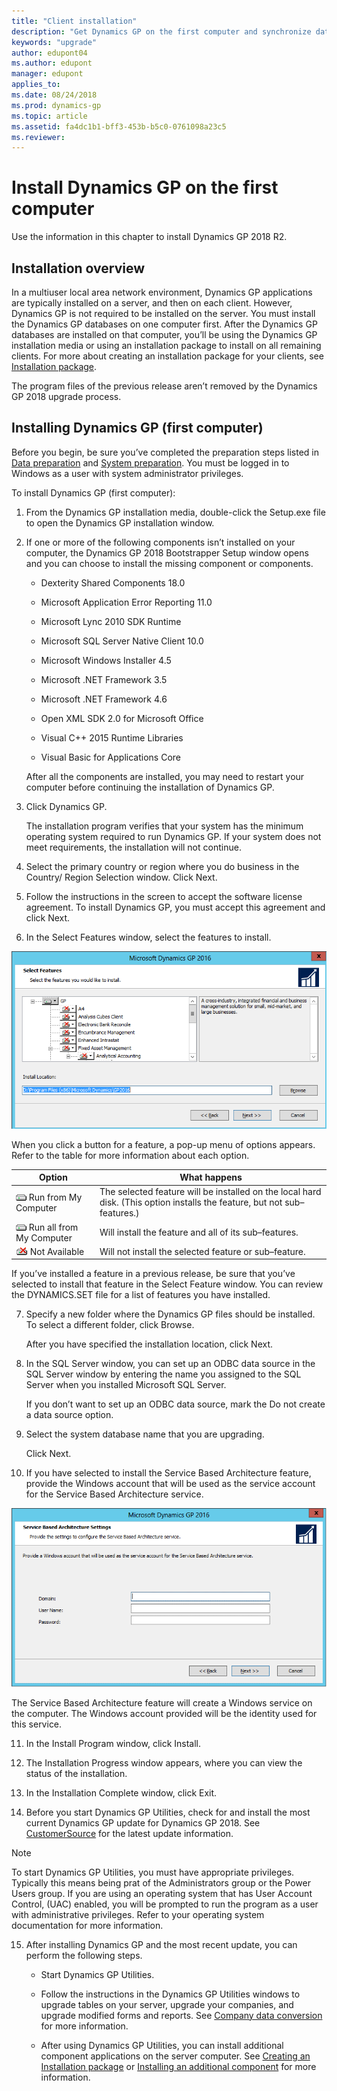 ```yaml
---
title: "Client installation"
description: "Get Dynamics GP on the first computer and synchronize data with the server."
keywords: "upgrade"
author: edupont04
ms.author: edupont
manager: edupont
applies_to: 
ms.date: 08/24/2018
ms.prod: dynamics-gp
ms.topic: article
ms.assetid: fa4dc1b1-bff3-453b-b5c0-0761098a23c5
ms.reviewer: 
---
```


# Install Dynamics GP on the first computer

Use the information in this chapter to install Dynamics GP 2018 R2.  

## Installation overview

In a multiuser local area network environment, Dynamics GP applications are typically installed on a server, and then on each client. However, Dynamics GP is not required to be installed on the server. You must install the Dynamics GP databases on one computer first. After the Dynamics GP databases are installed on that computer, you’ll be using the Dynamics GP installation media or using an installation package to install on all remaining clients. For more about creating an installation package for your clients, see [Installation package](installation-package.md).

The program files of the previous release aren’t removed by the Dynamics GP 2018 upgrade process.

## Installing Dynamics GP (first computer)

Before you begin, be sure you’ve completed the preparation steps listed in [Data preparation](data-preparation.md) and [System preparation](system-preparation.md). You must be logged in to Windows as a user with system administrator privileges.

To install Dynamics GP (first computer):

1. From the Dynamics GP installation media, double-click the Setup.exe file to open the Dynamics GP installation window.

2. If one or more of the following components isn’t installed on your computer, the Dynamics GP 2018 Bootstrapper Setup window opens and you can choose to install the missing component or components.

    -   Dexterity Shared Components 18.0

    -   Microsoft Application Error Reporting 11.0

    -   Microsoft Lync 2010 SDK Runtime

    -   Microsoft SQL Server Native Client 10.0

    -   Microsoft Windows Installer 4.5

    -   Microsoft .NET Framework 3.5

    -   Microsoft .NET Framework 4.6

    -   Open XML SDK 2.0 for Microsoft Office

    -   Visual C++ 2015 Runtime Libraries

    -   Visual Basic for Applications Core

    After all the components are installed, you may need to restart your computer before continuing the installation of Dynamics GP.

3. Click Dynamics GP.

    The installation program verifies that your system has the minimum operating system required to run Dynamics GP. If your system does not meet requirements, the installation will not continue.

4. Select the primary country or region where you do business in the Country/ Region Selection window. Click Next.

5. Follow the instructions in the screen to accept the software license agreement. To install Dynamics GP, you must accept this agreement and click Next.

6. In the Select Features window, select the features to install.

![choose the features to add or remove.](media/add-remove-features.png "Feature selector")  

When you click a button for a feature, a pop-up menu of options appears. Refer to the table for more information about each option.

| Option      | What happens          |
|-------------|-----------------------|
| ![component icon](media/installed-component.png "Component icon") Run from My Computer      | The selected feature will be installed on the local hard disk. (This option installs the feature, but not sub–features.) |
| ![component icon](media/installed-component.png "Component icon") Run all from My Computer       | Will install the feature and all of its sub–features.|
| ![component icon](media/not-installed-component.png "Component icon") Not Available | Will not install the selected feature or sub–feature.|  

If you’ve installed a feature in a previous release, be sure that you’ve selected to install that feature in the Select Feature window. You can review the DYNAMICS.SET file for a list of features you have installed.  

7. Specify a new folder where the Dynamics GP files should be installed. To select a different folder, click Browse.

    After you have specified the installation location, click Next.

8. In the SQL Server window, you can set up an ODBC data source in the SQL Server window by entering the name you assigned to the SQL Server when you installed Microsoft SQL Server.

    If you don’t want to set up an ODBC data source, mark the Do not create a data source option.

9. Select the system database name that you are upgrading.

    Click Next.

10. If you have selected to install the Service Based Architecture feature, provide the Windows account that will be used as the service account for the Service Based Architecture service.

![login screen for service based architecture service.](media/service-based-architecture-login.png "Login screen")  

The Service Based Architecture feature will create a Windows service on the computer. The Windows account provided will be the identity used for this service.

11. In the Install Program window, click Install.

12. The Installation Progress window appears, where you can view the status of the installation.

13. In the Installation Complete window, click Exit.

14. Before you start Dynamics GP Utilities, check for and install the most current Dynamics GP update for Dynamics GP 2018. See [CustomerSource](https://mbs.microsoft.com/customersource/northamerica/GP/learning/documentation/system-requirements/dynamicsgpresource#GP2018) for the latest update information.

> [!NOTE]
> To start Dynamics GP Utilities, you must have appropriate privileges. Typically this means being prat of the Administrators group or the Power Users group. If you are using an operating system that has User Account Control, (UAC) enabled, you will be prompted to run the program as a user with administrative privileges. Refer to your operating system documentation for more information.  

15. After installing Dynamics GP and the most recent update, you can perform the following steps.

    -   Start Dynamics GP Utilities.

    -   Follow the instructions in the Dynamics GP Utilities windows to upgrade tables on your server, upgrade your companies, and upgrade modified forms and reports. See [Company data conversion](company-data-conversion.md) for more information.

    -   After using Dynamics GP Utilities, you can install additional component applications on the server computer. See [Creating an Installation package](installation-package.md) or [Installing an additional component](additional-features-and-components-upgrade.md) for more information.  
